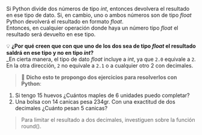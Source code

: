 Si Python divide dos números de tipo _int_, entonces devolvera el resultado en ese tipo de dato.
Si, en cambio, uno o ambos números son de tipo _float_ Python devolverá el resultado en formato _float_.
<br>
Entonces, en cualquier operación donde haya un número tipo _float_ el resultado será devuelto en ese tipo. 

:bulb: **¿Por qué creen que con que uno de los dos sea de tipo _float_ el resultado saldrá en ese tipo y no en tipo _int_?** <br>
_En cierta manera, el tipo de dato _float_ incluye a _int_, ya que `2.0` equivale a `2`. En la otra dirección, `2` no equivale a `2.1` o a cualquier otro 2 con decimales.
<br>


> :memo: **Dicho esto te propongo dos ejercicios para resolverlos con Python**: <br>
1. Si tengo 15 huevos ¿Cuántos maples de 6 unidades puedo completar? <br>
2. Una bolsa con 14 canicas pesa 234gr. Con una exactitud de dos decimales ¿Cuánto pesan 5 canicas? <br>

> Para limitar el resultado a dos decimales, investiguen sobre la función round().